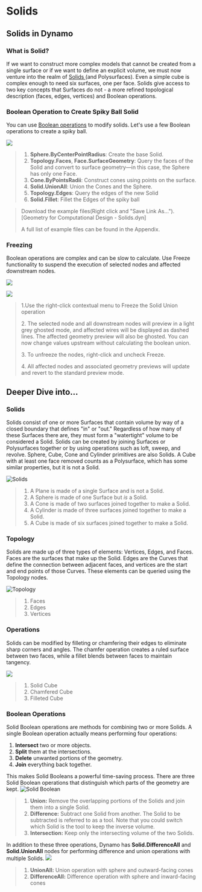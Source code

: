 # Solids

## Solids in Dynamo

### What is Solid?

If we want to construct more complex models that cannot be created from a single surface or if we want to define an explicit volume, we must now venture into the realm of [Solids ](5-6\_solids.md#solids)(and Polysurfaces). Even a simple cube is complex enough to need six surfaces, one per face. Solids give access to two key concepts that Surfaces do not - a more refined topological description (faces, edges, vertices) and Boolean operations.

### Boolean Operation to Create Spiky Ball Solid

You can use [Boolean operations](5-6\_solids.md#boolean-operations) to modify solids. Let's use a few Boolean operations to create a spiky ball.

![](<../../.gitbook/assets/solids  - spiky ball.jpg>)

> 1. **Sphere.ByCenterPointRadius**: Create the base Solid.
> 2. **Topology.Faces**, **Face.SurfaceGeometry**: Query the faces of the Solid and convert to surface geometry—in this case, the Sphere has only one Face.
> 3. **Cone.ByPointsRadii**: Construct cones using points on the surface.
> 4. **Solid.UnionAll**: Union the Cones and the Sphere.
> 5. **Topology.Edges**: Query the edges of the new Solid
> 6. **Solid.Fillet**: Fillet the Edges of the spiky ball

> Download the example files(Right click and "Save Link As..."). \[Geometry for Computational Design - Solids.dyn]
>
> A full list of example files can be found in the Appendix.&#x20;

### Freezing

Boolean operations are complex and can be slow to calculate. Use Freeze functionality to suspend the execution of selected nodes and affected downstream nodes.

![](<../../.gitbook/assets/solids - freeze node.jpg>)

![](<../../.gitbook/assets/solids - freeze node.gif>)

> 1.Use the right-click contextual menu to Freeze the Solid Union operation
>
> 2\. The selected node and all downstream nodes will preview in a light grey ghosted mode, and affected wires will be displayed as dashed lines. The affected geometry preview will also be ghosted. You can now change values upstream without calculating the boolean union.
>
> 3\. To unfreeze the nodes, right-click and uncheck Freeze.
>
> 4\. All affected nodes and associated geometry previews will update and revert to the standard preview mode.

## Deeper Dive into...

### Solids

Solids consist of one or more Surfaces that contain volume by way of a closed boundary that defines "in" or "out." Regardless of how many of these Surfaces there are, they must form a "watertight" volume to be considered a Solid. Solids can be created by joining Surfaces or Polysurfaces together or by using operations such as loft, sweep, and revolve. Sphere, Cube, Cone and Cylinder primitives are also Solids. A Cube with at least one face removed counts as a Polysurface, which has some similar properties, but it is not a Solid.

![Solids](../../.gitbook/assets/Primitives.jpg)

> 1. A Plane is made of a single Surface and is not a Solid.
> 2. A Sphere is made of one Surface but _is_ a Solid.
> 3. A Cone is made of two surfaces joined together to make a Solid.
> 4. A Cylinder is made of three surfaces joined together to make a Solid.
> 5. A Cube is made of six surfaces joined together to make a Solid.

### Topology

Solids are made up of three types of elements: Vertices, Edges, and Faces. Faces are the surfaces that make up the Solid. Edges are the Curves that define the connection between adjacent faces, and vertices are the start and end points of those Curves. These elements can be queried using the Topology nodes.

![Topology](../../.gitbook/assets/Solid-topology.jpg)

> 1. Faces
> 2. Edges
> 3. Vertices

### Operations

Solids can be modified by filleting or chamfering their edges to eliminate sharp corners and angles. The chamfer operation creates a ruled surface between two faces, while a fillet blends between faces to maintain tangency.

&#x20;![](../../.gitbook/assets/SolidOperations.jpg)

> 1. Solid Cube
> 2. Chamfered Cube
> 3. Filleted Cube

### Boolean Operations

Solid Boolean operations are methods for combining two or more Solids. A single Boolean operation actually means performing four operations:

1. **Intersect** two or more objects.
2. **Split** them at the intersections.
3. **Delete** unwanted portions of the geometry.
4. **Join** everything back together.

This makes Solid Booleans a powerful time-saving process. There are three Solid Boolean operations that distinguish which parts of the geometry are kept. ![Solid Boolean](../../.gitbook/assets/SolidBooleans.jpg)

> 1. **Union:** Remove the overlapping portions of the Solids and join them into a single Solid.
> 2. **Difference:** Subtract one Solid from another. The Solid to be subtracted is referred to as a tool. Note that you could switch which Solid is the tool to keep the inverse volume.
> 3. **Intersection:** Keep only the intersecting volume of the two Solids.

In addition to these three operations, Dynamo has **Solid.DifferenceAll** and **Solid.UnionAll** nodes for performing difference and union operations with multiple Solids. ![](../../.gitbook/assets/BooleanAll.jpg)

> 1. **UnionAll:** Union operation with sphere and outward-facing cones
> 2. **DifferenceAll:** Difference operation with sphere and inward-facing cones



##
